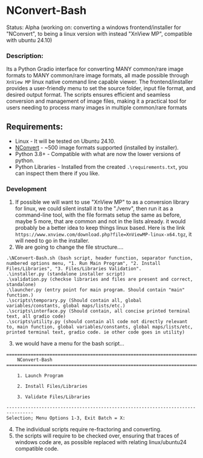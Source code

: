 # NConvert-Bash
Status: Alpha (working on: converting a windows frontend/installer for "NConvert", to being a linux version with instead "XnView MP", compatible with ubuntu 24.10)


### Description:
Its a Python Gradio interface for converting MANY common/rare image formats to MANY common/rare image formats, all made possible through `XnView MP` linux native command line capable viewer. The frontend/installer provides a user-friendly menu to set the source folder, input file format, and desired output format. The scripts ensures efficient and seamless conversion and management of image files, making it a practical tool for users needing to process many images in multiple common/rare formats

## Requirements:
- Linux - It will be tested on Ubuntu 24.10.
- [NConvert](https://www.xnview.com/en/nconvert) - ~500 image formats supported (installed by installer).
- Python 3.8+ - Compatible with what are now the lower versions of python.
- Python Libraries - Installed from the created `.\requirements.txt`, you can inspect them there if you like.

### Development
1. If possible we will want to use "XnView MP" to as a conversion library for linux, we could silent install it to the "./venv", then run it as a command-line tool, with the file formats setup the same as before, maybe 5 more, that are common and not in the lists already. it would probably be a better idea to keep things linux based. Here is the link `https://www.xnview.com/download.php?file=XnViewMP-linux-x64.tgz`, it will need to go in the installer.
2. We are going to change the file structure....
```
.\NConvert-Bash.sh (bash script, header function, separator function, numbered options menu, "1. Run Main Program", "2. Install Files/Libraries", "3. Files/Libraries Validation".  
.\installer.py (standalone installer script)
.\validation.py (checkse libraries and files are present and correct, standalone)
.\launcher.py (entry point for main program. Should contain "main" function.) 
.\scripts\temporary.py (Should contain all, global variables/constants, global maps/lists/etc.)
.\scripts\interface.py (Should contain, all concise printed terminal text, all gradio code)
.\scripts\utility.py (should contain all code not directly relevant to, main function, global variables/constants, global maps/lists/etc, printed terminal text, gradio code. ie other code goes in utility)
```
3. we would have a menu for the bash script...

```
================================================================================
    NConvert-Bash
================================================================================

    1. Launch Program
 
    2. Install Files/Libraries
 
    3. Validate Files/Libraries

--------------------------------------------------------------------------------
Selection; Menu Options 1-3, Exit Batch = X:

```
4. The individual scripts require re-fractoring and converting.
5. the scripts will require to be checked over, ensuring that traces of windows code are, as possible replaced with relating linux/ubuntu24 compatible code.
